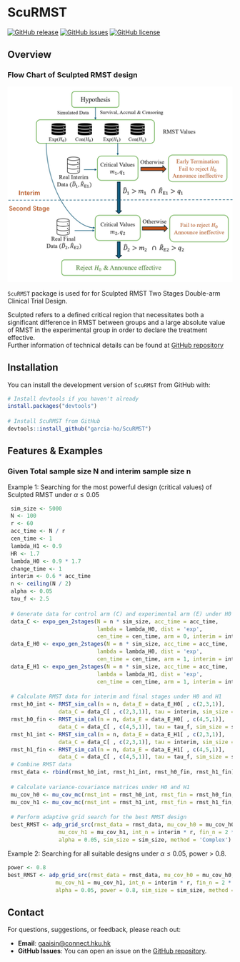 # ScuRMST

[![GitHub release](https://img.shields.io/github/release/garcia-ho/ScuRMST.svg)](https://github.com/garcia-ho/ScuRMST/releases)
[![GitHub issues](https://img.shields.io/github/issues/garcia-ho/ScuRMST.svg)](https://github.com/garcia-ho/ScuRMST/issues)
[![GitHub license](https://img.shields.io/github/license/garcia-ho/ScuRMST.svg)](https://github.com/garcia-ho/ScuRMST/blob/master/LICENSE)

## Overview

### Flow Chart of Sculpted RMST design
![Flow chart](figures/Flow_chart.jpg) 

`ScuRMST` package is used for for Sculpted RMST Two Stages Double-arm Clinical Trial Design.  

Sculpted refers to a defined critical region that necessitates both a significant difference in RMST between groups and a large absolute value of RMST in the experimental group in order to declare the treatment effective.  
Further information of technical details can be found at [GitHub repository](https://github.com/garcia-ho/RMST_Code.git)

## Installation

You can install the development version of `ScuRMST` from GitHub with:

```r
# Install devtools if you haven't already
install.packages("devtools")

# Install ScuRMST from GitHub
devtools::install_github("garcia-ho/ScuRMST")
```

## Features & Examples

### Given Total sample size N and interim sample size n

Example 1: Searching for the most powerful design (critical values) of Sculpted RMST under $\alpha \leq 0.05$

```r
 sim_size <- 5000 
 N <- 100
 r <- 60
 acc_time <- N / r
 cen_time <- 1
 lambda_H1 <- 0.9
 HR <- 1.7
 lambda_H0 <- 0.9 * 1.7
 change_time <- 1
 interim <- 0.6 * acc_time
 n <- ceiling(N / 2)
 alpha <- 0.05
 tau_f <- 2.5
 
 # Generate data for control arm (C) and experimental arm (E) under H0 and H1
 data_C <- expo_gen_2stages(N = n * sim_size, acc_time = acc_time, 
                            lambda = lambda_H0, dist = 'exp', 
                            cen_time = cen_time, arm = 0, interim = interim)
 data_E_H0 <- expo_gen_2stages(N = n * sim_size, acc_time = acc_time, 
                            lambda = lambda_H0, dist = 'exp',
                            cen_time = cen_time, arm = 1, interim = interim)
 data_E_H1 <- expo_gen_2stages(N = n * sim_size, acc_time = acc_time, 
                            lambda = lambda_H1, dist = 'exp', 
                            cen_time = cen_time, arm = 1, interim = interim)

 # Calculate RMST data for interim and final stages under H0 and H1
 rmst_h0_int <- RMST_sim_cal(n = n, data_E = data_E_H0[ , c(2,3,1)], 
                data_C = data_C[ , c(2,3,1)], tau = interim, sim_size = sim_size)
 rmst_h0_fin <- RMST_sim_cal(n = n, data_E = data_E_H0[ , c(4,5,1)], 
                data_C = data_C[ , c(4,5,1)], tau = tau_f, sim_size = sim_size)
 rmst_h1_int <- RMST_sim_cal(n = n, data_E = data_E_H1[ , c(2,3,1)], 
                data_C = data_C[ , c(2,3,1)], tau = interim, sim_size = sim_size)
 rmst_h1_fin <- RMST_sim_cal(n = n, data_E = data_E_H1[ , c(4,5,1)], 
                data_C = data_C[ , c(4,5,1)], tau = tau_f, sim_size = sim_size)
 # Combine RMST data
 rmst_data <- rbind(rmst_h0_int, rmst_h1_int, rmst_h0_fin, rmst_h1_fin)

 # Calculate variance-covariance matrices under H0 and H1
 mu_cov_h0 <- mu_cov_mc(rmst_int = rmst_h0_int, rmst_fin = rmst_h0_fin, sim_size = sim_size)
 mu_cov_h1 <- mu_cov_mc(rmst_int = rmst_h1_int, rmst_fin = rmst_h1_fin, sim_size = sim_size)

 # Perform adaptive grid search for the best RMST design
 best_RMST <- adp_grid_src(rmst_data = rmst_data, mu_cov_h0 = mu_cov_h0, 
                mu_cov_h1 = mu_cov_h1, int_n = interim * r, fin_n = 2 * n, 
                alpha = 0.05, sim_size = sim_size, method = 'Complex')
```

Example 2: Searching for all suitable designs under $\alpha \leq 0.05$, power > 0.8.  

 ```r
 power <- 0.8
 best_RMST <- adp_grid_src(rmst_data = rmst_data, mu_cov_h0 = mu_cov_h0, 
                mu_cov_h1 = mu_cov_h1, int_n = interim * r, fin_n = 2 * n, 
                alpha = 0.05, power = 0.8, sim_size = sim_size, method = 'Complex')
```



## Contact
For questions, suggestions, or feedback, please reach out:

- **Email**: [gaaisin@connect.hku.hk](gaaisin@connect.hku.hk)
- **GitHub Issues**: You can open an issue on the [GitHub repository](https://github.com/garcia-ho/ScuRMST/issues).

